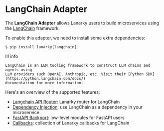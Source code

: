 # LangChain Adapter

The **LangChain Adapter** allows Lanarky users to build microservices using the
[LangChain](https://www.langchain.com/) framework.

To enable this adapter, we need to install some extra dependencies:

<!-- termynal -->

```
$ pip install lanarky[langchain]
```

!!! info

    LangChain is an LLM tooling framework to construct LLM chains and agents using
    LLM providers such OpenAI, Anthropic, etc. Visit their [Python SDK](https://python.langchain.com/docs/)
    documentation for more information.

Here's an overview of the supported features:

- [Langchain API Router](./router.md): Lanarky router for LangChain
- [Dependency Injection](./dependency.md): use LangChain as a dependency in your microservice
- [FastAPI Backport](./fastapi.md): low-level modules for FastAPI users
- [Callbacks](./callbacks.md): collection of Lanarky callbacks for LangChain
